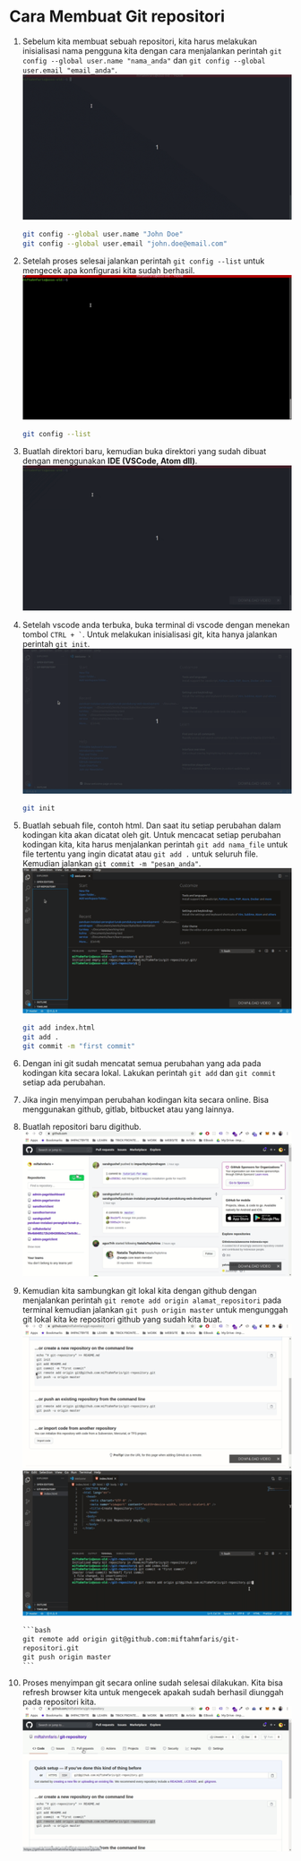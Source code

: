 # Cara Membuat Git repositori

1. Sebelum kita membuat sebuah repositori, kita harus melakukan inisialisasi nama pengguna kita dengan cara menjalankan perintah `git config --global user.name "nama_anda"` dan `git config --global user.email "email_anda"`. ![git setup](../assets/gifs/git-create-repository/git-setup.gif)

   ```bash
   git config --global user.name "John Doe"
   git config --global user.email "john.doe@email.com"
   ```

2. Setelah proses selesai jalankan perintah `git config --list` untuk mengecek apa konfigurasi kita sudah berhasil. ![git setup preview](../assets/gifs/git-create-repository/git-setup-preview.gif)

   ```bash
   git config --list
   ```

3. Buatlah direktori baru, kemudian buka direktori yang sudah dibuat dengan menggunakan **IDE (VSCode, Atom dll)**. ![git create directory](../assets/gifs/git-create-repository/git-create-directory.gif)

4. Setelah vscode anda terbuka, buka terminal di vscode dengan menekan tombol `` CTRL + ` ``. Untuk melakukan inisialisasi git, kita hanya jalankan perintah `git init`. ![git init](../assets/gifs/git-create-repository/git-init.gif)

   ```bash
   git init
   ```

5. Buatlah sebuah file, contoh html. Dan saat itu setiap perubahan dalam kodingan kita akan dicatat oleh git. Untuk mencacat setiap perubahan kodingan kita, kita harus menjalankan perintah `git add nama_file` untuk file tertentu yang ingin dicatat atau `git add .` untuk seluruh file. Kemudian jalankan `git commit -m "pesan_anda"`. ![git commit](../assets/gifs/git-create-repository/git-commit.gif)

   ```bash
   git add index.html
   git add .
   git commit -m "first commit"
   ```

6. Dengan ini git sudah mencatat semua perubahan yang ada pada kodingan kita secara lokal. Lakukan perintah `git add` dan `git commit` setiap ada perubahan.

7. Jika ingin menyimpan perubahan kodingan kita secara online. Bisa menggunakan github, gitlab, bitbucket atau yang lainnya.

8. Buatlah repositori baru digithub. ![git github new repo](../assets/gifs/git-create-repository/git-github.gif)

9. Kemudian kita sambungkan git lokal kita dengan github dengan menjalankan perintah `git remote add origin alamat_repositori` pada terminal kemudian jalankan `git push origin master` untuk mengunggah git lokal kita ke repositori github yang sudah kita buat. ![git add remote](../assets/gifs/git-create-repository/git-github-remote.gif)
   ![git push](../assets/gifs/git-create-repository/git-github-push.gif)

       ```bash
       git remote add origin git@github.com:miftahmfaris/git-repositori.git
       git push origin master
       ```

10. Proses menyimpan git secara online sudah selesai dilakukan. Kita bisa refresh browser kita untuk mengecek apakah sudah berhasil diunggah pada repositori kita. ![git github preview](../assets/gifs/git-create-repository/git-github-preview.gif)
